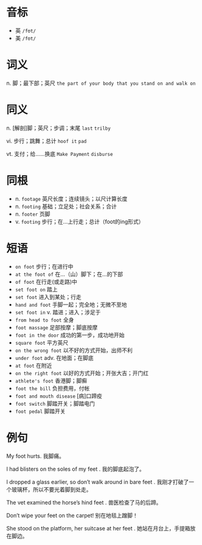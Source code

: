 # 音标

- 英 `/fʊt/`
- 美 `/fʊt/`

# 词义

n. 脚；最下部；英尺
`the part of your body that you stand on and walk on`

# 同义

n. [解剖]脚；英尺；步调；末尾
`last` `trilby`

vi. 步行；跳舞；总计
`hoof it` `pad`

vt. 支付；给……换底
`Make Payment` `disburse`

# 同根

- n. `footage` 英尺长度；连续镜头；以尺计算长度
- n. `footing` 基础；立足处；社会关系；合计
- n. `footer` 页脚
- v. `footing` 步行；在…上行走；总计（foot的ing形式）

# 短语

- `on foot` 步行；在进行中
- `at the foot of` 在…（山）脚下；在…的下部
- `of foot` 在行走(或走路)中
- `set foot on` 踏上
- `set foot` 进入到某处；行走
- `hand and foot` 手脚一起；完全地；无微不至地
- `set foot in` v. 踏进；进入；涉足于
- `from head to foot` 全身
- `foot massage` 足部按摩；脚底按摩
- `foot in the door` 成功的第一步，成功地开始
- `square foot` 平方英尺
- `on the wrong foot` 以不好的方式开始，出师不利
- `under foot` adv. 在地面；在脚底
- `at foot` 在附近
- `on the right foot` 以好的方式开始；开张大吉；开门红
- `athlete's foot` 香港脚；脚癣
- `foot the bill` 负担费用，付帐
- `foot and mouth disease` [病]口蹄疫
- `foot switch` 脚踏开关；脚踏电门
- `foot pedal` 脚踏开关

# 例句

My foot hurts.
我脚痛。

I had blisters on the soles of my feet .
我的脚底起泡了。

I dropped a glass earlier, so don’t walk around in bare feet .
我刚才打破了一个玻璃杯，所以不要光着脚到处走。

The vet examined the horse’s hind feet .
兽医检查了马的后蹄。

Don’t wipe your feet on the carpet!
别在地毯上蹭脚！

She stood on the platform, her suitcase at her feet .
她站在月台上，手提箱放在脚边。


